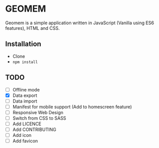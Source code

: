 # GEOMEM

Geomem is a simple application written in JavaScript (Vanilla using ES6 
features), HTML and CSS.

## Installation

* Clone
* `npm install`

## TODO

* [ ] Offline mode
* [x] Data export
* [ ] Data import
* [ ] Manifest for mobile support (Add to homescreen feature)
* [ ] Responsive Web Design
* [ ] Switch from CSS to SASS
* [ ] Add LICENCE
* [ ] Add CONTRIBUTING
* [ ] Add icon
* [ ] Add favicon
